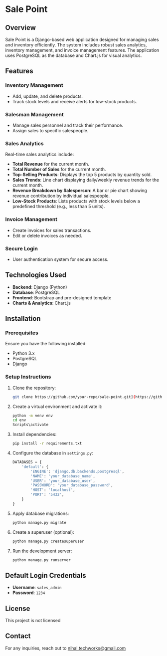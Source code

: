 # Sale Point

## Overview
Sale Point is a Django-based web application designed for managing sales and inventory efficiently. The system includes robust sales analytics, inventory management, and invoice management features. The application uses PostgreSQL as the database and Chart.js for visual analytics.

## Features
### Inventory Management
- Add, update, and delete products.
- Track stock levels and receive alerts for low-stock products.

### Salesman Management
- Manage sales personnel and track their performance.
- Assign sales to specific salespeople.

### Sales Analytics
Real-time sales analytics include:
- **Total Revenue** for the current month.
- **Total Number of Sales** for the current month.
- **Top-Selling Products**: Displays the top 5 products by quantity sold.
- **Sales Trends**: Line chart displaying daily/weekly revenue trends for the current month.
- **Revenue Breakdown by Salesperson**: A bar or pie chart showing revenue contribution by individual salespeople.
- **Low-Stock Products**: Lists products with stock levels below a predefined threshold (e.g., less than 5 units).

### Invoice Management
- Create invoices for sales transactions.
- Edit or delete invoices as needed.

### Secure Login
- User authentication system for secure access.

## Technologies Used
- **Backend**: Django (Python)
- **Database**: PostgreSQL
- **Frontend**: Bootstrap and pre-designed template
- **Charts & Analytics**: Chart.js

## Installation
### Prerequisites
Ensure you have the following installed:
- Python 3.x
- PostgreSQL
- Django

### Setup Instructions
1. Clone the repository:
   ```bash
   git clone https://github.com/your-repo/sale-point.git](https://github.com/nihal459/sales_project1.git
   ```
2. Create a virtual environment and activate it:
   ```bash
   python -m venv env
   cd env
   Scripts\activate
   ```
3. Install dependencies:
   ```bash
   pip install -r requirements.txt
   ```
4. Configure the database in `settings.py`:
   ```python
   DATABASES = {
       'default': {
           'ENGINE': 'django.db.backends.postgresql',
           'NAME': 'your_database_name',
           'USER': 'your_database_user',
           'PASSWORD': 'your_database_password',
           'HOST': 'localhost',
           'PORT': '5432',
       }
   }
   ```
5. Apply database migrations:
   ```bash
   python manage.py migrate
   ```
6. Create a superuser (optional):
   ```bash
   python manage.py createsuperuser
   ```
7. Run the development server:
   ```bash
   python manage.py runserver
   ```

## Default Login Credentials
- **Username**: `sales_admin`
- **Password**: `1234`

## License
This project is not licensed 

## Contact
For any inquiries, reach out to nihal.techworks@gmail.com

